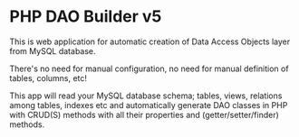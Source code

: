 PHP DAO Builder v5
==================

This is web application for automatic creation of Data Access Objects layer from MySQL database.

There's no need for manual configuration, no need for manual definition of tables, columns, etc!

This app will read your MySQL database schema; tables, views, relations among tables, indexes etc
and automatically generate DAO classes in PHP with CRUD(S) methods with all
their properties and (getter/setter/finder) methods.